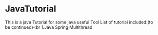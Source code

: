 # JavaTutorial
This is a java Tutorial for some java useful Tool
List of tutorial included:(to be continued)<br
1.Java Spring Multithread

